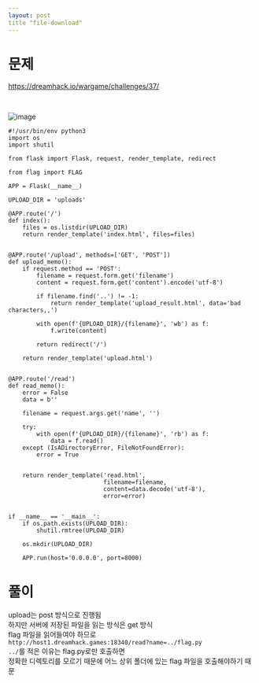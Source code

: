 ```yaml
---
layout: post
title "file-download"
---
```


# 문제
https://dreamhack.io/wargame/challenges/37/

<br>

![image](https://user-images.githubusercontent.com/86642180/161511420-4b083aaa-25ef-4c57-aa64-21faae671346.png)

```
#!/usr/bin/env python3
import os
import shutil

from flask import Flask, request, render_template, redirect

from flag import FLAG

APP = Flask(__name__)

UPLOAD_DIR = 'uploads'

@APP.route('/')
def index():
    files = os.listdir(UPLOAD_DIR)
    return render_template('index.html', files=files)


@APP.route('/upload', methods=['GET', 'POST'])
def upload_memo():
    if request.method == 'POST':
        filename = request.form.get('filename')
        content = request.form.get('content').encode('utf-8')

        if filename.find('..') != -1:
            return render_template('upload_result.html', data='bad characters,,')

        with open(f'{UPLOAD_DIR}/{filename}', 'wb') as f:
            f.write(content)

        return redirect('/')

    return render_template('upload.html')


@APP.route('/read')
def read_memo():
    error = False
    data = b''

    filename = request.args.get('name', '')

    try:
        with open(f'{UPLOAD_DIR}/{filename}', 'rb') as f:
            data = f.read()
    except (IsADirectoryError, FileNotFoundError):
        error = True


    return render_template('read.html',
                           filename=filename,
                           content=data.decode('utf-8'),
                           error=error)


if __name__ == '__main__':
    if os.path.exists(UPLOAD_DIR):
        shutil.rmtree(UPLOAD_DIR)

    os.mkdir(UPLOAD_DIR)

    APP.run(host='0.0.0.0', port=8000)

```

# 풀이
upload는 post 방식으로 진행됨  
하지만 서버에 저장된 파일을 읽는 방식은 get 방식  
flag 파일을 읽어들여야 하므로  
`http://host1.dreamhack.games:18340/read?name=../flag.py`  
`../`를 적은 이유는 flag.py로만 호출하면  
정확한 디렉토리를 모르기 때문에 어느 상위 폴더에 있는 flag 파일을 호출해야하기 때문
